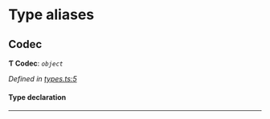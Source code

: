 

# Type aliases

<a id="codec"></a>

##  Codec

**Ƭ Codec**: *`object`*

*Defined in [types.ts:5](https://github.com/polkadot-js/common/blob/d916ca1/packages/trie-codec/src/types.ts#L5)*

#### Type declaration

___

